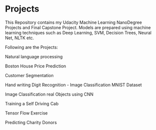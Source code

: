 # Projects
This Repository contains my Udacity Machine Learning NanoDegree Projects and Final Capstone Project.
Models are prepared using machine learning techniques such as Deep Learning, SVM, Decision Trees, Neural Net, NLTK etc. 

Following are the Projects:

Natural language processing 

Boston House Price Prediction 

Customer Segmentation 

Hand writing Digit Recognition - Image Classification MNIST Dataset

Image Classification real Objects using CNN 

Training a Self Driving Cab 

Tensor Flow Exercise 

Predicting Charity Donors 
